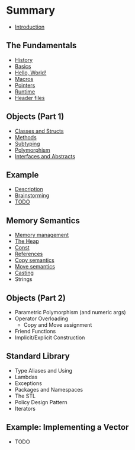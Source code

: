 # Summary

* [Introduction](README.md)

## The Fundamentals
* [History](chapter-1/history.md)
* [Basics](chapter-1/basics.md)
* [Hello, World!](chapter-1/helloworld.md)
* [Macros](chapter-1/macros.md)
* [Pointers](chapter-1/pointers.md)
* [Runtime](chapter-1/runtime.md)
* [Header files](chapter-1/headers.md)

## Objects \(Part 1\)
* [Classes and Structs](chapter-2/classes.md)
* [Methods](chapter-2/methods.md)
* [Subtyping](chapter-2/subtyping.md)
* [Polymorphism](chapter-2/polymorphism.md)
* [Interfaces and Abstracts](chapter-2/purevirt.md)

## Example
* [Description](chapter-3/desc.md)
* [Brainstorming](chapter-3/brainstorming1.md)
* [TODO](todo.md)

## Memory Semantics
* [Memory management](memory-leaks-and-gc.md)
* [The Heap](new-new-delete-delete.md)
* [Const](const.md)
* [References](references.md)
* [Copy semantics](copy-and-move-constructors.md)
* [Move semantics](move-semantics.md)
* [Casting](casting.md)
* Strings

## Objects \(Part 2\)
* Parametric Polymorphism \(and numeric args\)
* Operator Overloading
    * Copy and Move assignment
* Friend Functions
* Implicit\/Explicit Construction

## Standard Library
* Type Aliases and Using
* Lambdas
* Exceptions
* Packages and Namespaces
* The STL
* Policy Design Pattern
* Iterators

## Example: Implementing a Vector
* TODO

